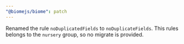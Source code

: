 ```yaml
---
"@biomejs/biome": patch
---
```


Renamed the rule `noDuplicatedFields` to `noDuplicateFields`. This rules belongs to the `nursery` group, so no migrate is provided.
